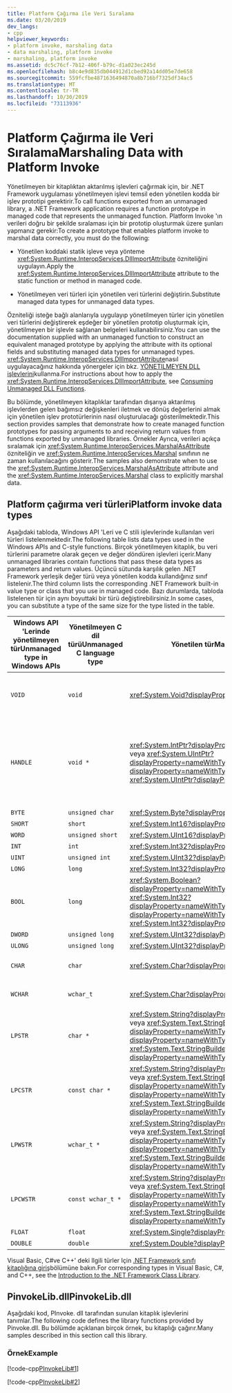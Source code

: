 ```yaml
---
title: Platform Çağırma ile Veri Sıralama
ms.date: 03/20/2019
dev_langs:
- cpp
helpviewer_keywords:
- platform invoke, marshaling data
- data marshaling, platform invoke
- marshaling, platform invoke
ms.assetid: dc5c76cf-7b12-406f-b79c-d1a023ec245d
ms.openlocfilehash: b8c4e9d835db044912d1cbed92a14dd05e7de658
ms.sourcegitcommit: 559fcfbe4871636494870a8b716bf7325df34ac5
ms.translationtype: MT
ms.contentlocale: tr-TR
ms.lasthandoff: 10/30/2019
ms.locfileid: "73113936"
---
```

# <a name="marshaling-data-with-platform-invoke"></a><span data-ttu-id="2eb51-102">Platform Çağırma ile Veri Sıralama</span><span class="sxs-lookup"><span data-stu-id="2eb51-102">Marshaling Data with Platform Invoke</span></span>

<span data-ttu-id="2eb51-103">Yönetilmeyen bir kitaplıktan aktarılmış işlevleri çağırmak için, bir .NET Framework uygulaması yönetilmeyen işlevi temsil eden yönetilen kodda bir işlev prototipi gerektirir.</span><span class="sxs-lookup"><span data-stu-id="2eb51-103">To call functions exported from an unmanaged library, a .NET Framework application requires a function prototype in managed code that represents the unmanaged function.</span></span> <span data-ttu-id="2eb51-104">Platform Invoke 'ın verileri doğru bir şekilde sıralaması için bir prototip oluşturmak üzere şunları yapmanız gerekir:</span><span class="sxs-lookup"><span data-stu-id="2eb51-104">To create a prototype that enables platform invoke to marshal data correctly, you must do the following:</span></span>

- <span data-ttu-id="2eb51-105">Yönetilen koddaki statik işleve veya yönteme <xref:System.Runtime.InteropServices.DllImportAttribute> özniteliğini uygulayın.</span><span class="sxs-lookup"><span data-stu-id="2eb51-105">Apply the <xref:System.Runtime.InteropServices.DllImportAttribute> attribute to the static function or method in managed code.</span></span>

- <span data-ttu-id="2eb51-106">Yönetilmeyen veri türleri için yönetilen veri türlerini değiştirin.</span><span class="sxs-lookup"><span data-stu-id="2eb51-106">Substitute managed data types for unmanaged data types.</span></span>

<span data-ttu-id="2eb51-107">Özniteliği isteğe bağlı alanlarıyla uygulayıp yönetilmeyen türler için yönetilen veri türlerini değiştirerek eşdeğer bir yönetilen prototip oluşturmak için, yönetilmeyen bir işlevle sağlanan belgeleri kullanabilirsiniz.</span><span class="sxs-lookup"><span data-stu-id="2eb51-107">You can use the documentation supplied with an unmanaged function to construct an equivalent managed prototype by applying the attribute with its optional fields and substituting managed data types for unmanaged types.</span></span> <span data-ttu-id="2eb51-108"><xref:System.Runtime.InteropServices.DllImportAttribute>nasıl uygulayacağınız hakkında yönergeler için bkz. [YÖNETILMEYEN DLL işlevlerini](consuming-unmanaged-dll-functions.md)kullanma.</span><span class="sxs-lookup"><span data-stu-id="2eb51-108">For instructions about how to apply the <xref:System.Runtime.InteropServices.DllImportAttribute>, see [Consuming Unmanaged DLL Functions](consuming-unmanaged-dll-functions.md).</span></span>

<span data-ttu-id="2eb51-109">Bu bölümde, yönetilmeyen kitaplıklar tarafından dışarıya aktarılmış işlevlerden gelen bağımsız değişkenleri iletmek ve dönüş değerlerini almak için yönetilen işlev prototürlerinin nasıl oluşturulacağı gösterilmektedir.</span><span class="sxs-lookup"><span data-stu-id="2eb51-109">This section provides samples that demonstrate how to create managed function prototypes for passing arguments to and receiving return values from functions exported by unmanaged libraries.</span></span> <span data-ttu-id="2eb51-110">Örnekler Ayrıca, verileri açıkça sıralamak için <xref:System.Runtime.InteropServices.MarshalAsAttribute> özniteliğin ve <xref:System.Runtime.InteropServices.Marshal> sınıfının ne zaman kullanılacağını gösterir.</span><span class="sxs-lookup"><span data-stu-id="2eb51-110">The samples also demonstrate when to use the <xref:System.Runtime.InteropServices.MarshalAsAttribute> attribute and the <xref:System.Runtime.InteropServices.Marshal> class to explicitly marshal data.</span></span>

## <a name="platform-invoke-data-types"></a><span data-ttu-id="2eb51-111">Platform çağırma veri türleri</span><span class="sxs-lookup"><span data-stu-id="2eb51-111">Platform invoke data types</span></span>

<span data-ttu-id="2eb51-112">Aşağıdaki tabloda, Windows API 'Leri ve C stili işlevlerinde kullanılan veri türleri listelenmektedir.</span><span class="sxs-lookup"><span data-stu-id="2eb51-112">The following table lists data types used in the Windows APIs and C-style functions.</span></span> <span data-ttu-id="2eb51-113">Birçok yönetilmeyen kitaplık, bu veri türlerini parametre olarak geçen ve değer döndüren işlevleri içerir.</span><span class="sxs-lookup"><span data-stu-id="2eb51-113">Many unmanaged libraries contain functions that pass these data types as parameters and return values.</span></span> <span data-ttu-id="2eb51-114">Üçüncü sütunda karşılık gelen .NET Framework yerleşik değer türü veya yönetilen kodda kullandığınız sınıf listelenir.</span><span class="sxs-lookup"><span data-stu-id="2eb51-114">The third column lists the corresponding .NET Framework built-in value type or class that you use in managed code.</span></span> <span data-ttu-id="2eb51-115">Bazı durumlarda, tabloda listelenen tür için aynı boyuttaki bir türü değiştirebilirsiniz.</span><span class="sxs-lookup"><span data-stu-id="2eb51-115">In some cases, you can substitute a type of the same size for the type listed in the table.</span></span>

|<span data-ttu-id="2eb51-116">Windows API 'Lerinde yönetilmeyen tür</span><span class="sxs-lookup"><span data-stu-id="2eb51-116">Unmanaged type in Windows APIs</span></span>|<span data-ttu-id="2eb51-117">Yönetilmeyen C dil türü</span><span class="sxs-lookup"><span data-stu-id="2eb51-117">Unmanaged C language type</span></span>|<span data-ttu-id="2eb51-118">Yönetilen tür</span><span class="sxs-lookup"><span data-stu-id="2eb51-118">Managed type</span></span>|<span data-ttu-id="2eb51-119">Açıklama</span><span class="sxs-lookup"><span data-stu-id="2eb51-119">Description</span></span>|
|--------------------------------|-------------------------------|------------------------|-----------------|
|`VOID`|`void`|<xref:System.Void?displayProperty=nameWithType>|<span data-ttu-id="2eb51-120">Değer döndürmeyen bir işleve uygulandı.</span><span class="sxs-lookup"><span data-stu-id="2eb51-120">Applied to a function that does not return a value.</span></span>|
|`HANDLE`|`void *`|<span data-ttu-id="2eb51-121"><xref:System.IntPtr?displayProperty=nameWithType> veya <xref:System.UIntPtr?displayProperty=nameWithType></span><span class="sxs-lookup"><span data-stu-id="2eb51-121"><xref:System.IntPtr?displayProperty=nameWithType> or <xref:System.UIntPtr?displayProperty=nameWithType></span></span>|<span data-ttu-id="2eb51-122">32 bit Windows işletim sistemlerinde 32 bit, 64 bit Windows işletim sistemlerinde 64 bit.</span><span class="sxs-lookup"><span data-stu-id="2eb51-122">32 bits on 32-bit Windows operating systems, 64 bits on 64-bit Windows operating systems.</span></span>|
|`BYTE`|`unsigned char`|<xref:System.Byte?displayProperty=nameWithType>|<span data-ttu-id="2eb51-123">8 bit</span><span class="sxs-lookup"><span data-stu-id="2eb51-123">8 bits</span></span>|
|`SHORT`|`short`|<xref:System.Int16?displayProperty=nameWithType>|<span data-ttu-id="2eb51-124">16 bit</span><span class="sxs-lookup"><span data-stu-id="2eb51-124">16 bits</span></span>|
|`WORD`|`unsigned short`|<xref:System.UInt16?displayProperty=nameWithType>|<span data-ttu-id="2eb51-125">16 bit</span><span class="sxs-lookup"><span data-stu-id="2eb51-125">16 bits</span></span>|
|`INT`|`int`|<xref:System.Int32?displayProperty=nameWithType>|<span data-ttu-id="2eb51-126">32 bit</span><span class="sxs-lookup"><span data-stu-id="2eb51-126">32 bits</span></span>|
|`UINT`|`unsigned int`|<xref:System.UInt32?displayProperty=nameWithType>|<span data-ttu-id="2eb51-127">32 bit</span><span class="sxs-lookup"><span data-stu-id="2eb51-127">32 bits</span></span>|
|`LONG`|`long`|<xref:System.Int32?displayProperty=nameWithType>|<span data-ttu-id="2eb51-128">32 bit</span><span class="sxs-lookup"><span data-stu-id="2eb51-128">32 bits</span></span>|
|`BOOL`|`long`|<span data-ttu-id="2eb51-129"><xref:System.Boolean?displayProperty=nameWithType> veya <xref:System.Int32?displayProperty=nameWithType></span><span class="sxs-lookup"><span data-stu-id="2eb51-129"><xref:System.Boolean?displayProperty=nameWithType> or <xref:System.Int32?displayProperty=nameWithType></span></span>|<span data-ttu-id="2eb51-130">32 bit</span><span class="sxs-lookup"><span data-stu-id="2eb51-130">32 bits</span></span>|
|`DWORD`|`unsigned long`|<xref:System.UInt32?displayProperty=nameWithType>|<span data-ttu-id="2eb51-131">32 bit</span><span class="sxs-lookup"><span data-stu-id="2eb51-131">32 bits</span></span>|
|`ULONG`|`unsigned long`|<xref:System.UInt32?displayProperty=nameWithType>|<span data-ttu-id="2eb51-132">32 bit</span><span class="sxs-lookup"><span data-stu-id="2eb51-132">32 bits</span></span>|
|`CHAR`|`char`|<xref:System.Char?displayProperty=nameWithType>|<span data-ttu-id="2eb51-133">ANSI ile süslemek.</span><span class="sxs-lookup"><span data-stu-id="2eb51-133">Decorate with ANSI.</span></span>|
|`WCHAR`|`wchar_t`|<xref:System.Char?displayProperty=nameWithType>|<span data-ttu-id="2eb51-134">Unicode ile süsle.</span><span class="sxs-lookup"><span data-stu-id="2eb51-134">Decorate with Unicode.</span></span>|
|`LPSTR`|`char *`|<span data-ttu-id="2eb51-135"><xref:System.String?displayProperty=nameWithType> veya <xref:System.Text.StringBuilder?displayProperty=nameWithType></span><span class="sxs-lookup"><span data-stu-id="2eb51-135"><xref:System.String?displayProperty=nameWithType> or <xref:System.Text.StringBuilder?displayProperty=nameWithType></span></span>|<span data-ttu-id="2eb51-136">ANSI ile süslemek.</span><span class="sxs-lookup"><span data-stu-id="2eb51-136">Decorate with ANSI.</span></span>|
|`LPCSTR`|`const char *`|<span data-ttu-id="2eb51-137"><xref:System.String?displayProperty=nameWithType> veya <xref:System.Text.StringBuilder?displayProperty=nameWithType></span><span class="sxs-lookup"><span data-stu-id="2eb51-137"><xref:System.String?displayProperty=nameWithType> or <xref:System.Text.StringBuilder?displayProperty=nameWithType></span></span>|<span data-ttu-id="2eb51-138">ANSI ile süslemek.</span><span class="sxs-lookup"><span data-stu-id="2eb51-138">Decorate with ANSI.</span></span>|
|`LPWSTR`|`wchar_t *`|<span data-ttu-id="2eb51-139"><xref:System.String?displayProperty=nameWithType> veya <xref:System.Text.StringBuilder?displayProperty=nameWithType></span><span class="sxs-lookup"><span data-stu-id="2eb51-139"><xref:System.String?displayProperty=nameWithType> or <xref:System.Text.StringBuilder?displayProperty=nameWithType></span></span>|<span data-ttu-id="2eb51-140">Unicode ile süsle.</span><span class="sxs-lookup"><span data-stu-id="2eb51-140">Decorate with Unicode.</span></span>|
|`LPCWSTR`|`const wchar_t *`|<span data-ttu-id="2eb51-141"><xref:System.String?displayProperty=nameWithType> veya <xref:System.Text.StringBuilder?displayProperty=nameWithType></span><span class="sxs-lookup"><span data-stu-id="2eb51-141"><xref:System.String?displayProperty=nameWithType> or <xref:System.Text.StringBuilder?displayProperty=nameWithType></span></span>|<span data-ttu-id="2eb51-142">Unicode ile süsle.</span><span class="sxs-lookup"><span data-stu-id="2eb51-142">Decorate with Unicode.</span></span>|
|`FLOAT`|`float`|<xref:System.Single?displayProperty=nameWithType>|<span data-ttu-id="2eb51-143">32 bit</span><span class="sxs-lookup"><span data-stu-id="2eb51-143">32 bits</span></span>|
|`DOUBLE`|`double`|<xref:System.Double?displayProperty=nameWithType>|<span data-ttu-id="2eb51-144">64 bit</span><span class="sxs-lookup"><span data-stu-id="2eb51-144">64 bits</span></span>|

<span data-ttu-id="2eb51-145">Visual Basic, C#ve C++' deki Ilgili türler Için [.NET Framework sınıfı kitaplığına giriş](../../standard/class-library-overview.md#system-namespace)bölümüne bakın.</span><span class="sxs-lookup"><span data-stu-id="2eb51-145">For corresponding types in Visual Basic, C#, and C++, see the [Introduction to the .NET Framework Class Library](../../standard/class-library-overview.md#system-namespace).</span></span>

## <a name="pinvokelibdll"></a><span data-ttu-id="2eb51-146">PinvokeLib.dll</span><span class="sxs-lookup"><span data-stu-id="2eb51-146">PinvokeLib.dll</span></span>

<span data-ttu-id="2eb51-147">Aşağıdaki kod, PInvoke. dll tarafından sunulan kitaplık işlevlerini tanımlar.</span><span class="sxs-lookup"><span data-stu-id="2eb51-147">The following code defines the library functions provided by Pinvoke.dll.</span></span> <span data-ttu-id="2eb51-148">Bu bölümde açıklanan birçok örnek, bu kitaplığı çağırır.</span><span class="sxs-lookup"><span data-stu-id="2eb51-148">Many samples described in this section call this library.</span></span>

### <a name="example"></a><span data-ttu-id="2eb51-149">Örnek</span><span class="sxs-lookup"><span data-stu-id="2eb51-149">Example</span></span>

[!code-cpp[PInvokeLib#1](../../../samples/snippets/cpp/VS_Snippets_CLR/pinvokelib/cpp/pinvokelib.cpp#1)]

[!code-cpp[PInvokeLib#2](../../../samples/snippets/cpp/VS_Snippets_CLR/pinvokelib/cpp/pinvokelib.h#2)]

